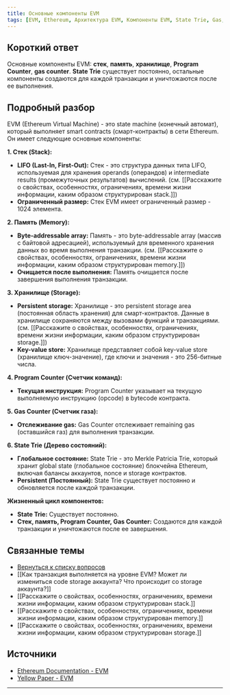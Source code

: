 ```yaml
---
title: Основные компоненты EVM
tags: [EVM, Ethereum, Архитектура EVM, Компоненты EVM, State Trie, Gas, Stack, Memory, Storage]
---
```


## Короткий ответ

Основные компоненты EVM: **стек**, **память**, **хранилище**, **Program Counter**, **gas counter**. **State Trie**  существует постоянно, остальные компоненты создаются для каждой транзакции и уничтожаются после ее выполнения.


## Подробный разбор

EVM (Ethereum Virtual Machine) - это  state machine (конечный автомат),  который выполняет smart contracts (смарт-контракты) в сети Ethereum.  Он имеет следующие основные компоненты:

**1. Стек (Stack):**

* **LIFO (Last-In, First-Out):** Стек - это структура данных типа LIFO, используемая для хранения operands (операндов) и intermediate results (промежуточных результатов)  вычислений.  (см. [[Расскажите о свойствах, особенностях, ограничениях, времени жизни информации, каким образом структурирован stack.]])
* **Ограниченный размер:** Стек EVM имеет ограниченный размер - 1024 элемента.


**2. Память (Memory):**

* **Byte-addressable array:** Память - это  byte-addressable array (массив с байтовой адресацией),  используемый для временного хранения данных во время выполнения транзакции.  (см. [[Расскажите о свойствах, особенностях, ограничениях, времени жизни информации, каким образом структурирован memory.]])
* **Очищается после выполнения:** Память очищается после завершения выполнения транзакции.


**3. Хранилище (Storage):**

* **Persistent storage:** Хранилище - это  persistent storage area (постоянная область хранения)  для смарт-контрактов. Данные в хранилище сохраняются между вызовами функций и транзакциями.   (см. [[Расскажите о свойствах, особенностях, ограничениях, времени жизни информации, каким образом структурирован storage.]])
* **Key-value store:** Хранилище представляет собой  key-value store (хранилище ключ-значение), где ключи и значения - это 256-битные числа.


**4. Program Counter (Счетчик команд):**

* **Текущая инструкция:** Program Counter указывает на текущую выполняемую инструкцию (opcode) в bytecode контракта.


**5. Gas Counter (Счетчик газа):**

* **Отслеживание gas:** Gas Counter отслеживает remaining gas (оставшийся газ) для выполнения транзакции.


**6. State Trie (Дерево состояний):**

* **Глобальное состояние:** State Trie - это  Merkle Patricia Trie,  который хранит global state (глобальное состояние)  блокчейна Ethereum,  включая балансы аккаунтов,  nonce  и  storage контрактов.
* **Persistent (Постоянный):** State Trie  существует постоянно и обновляется после каждой транзакции.


**Жизненный цикл компонентов:**

* **State Trie:**  Существует постоянно.
* **Стек, память, Program Counter, Gas Counter:** Создаются для каждой транзакции и уничтожаются после ее завершения.


## Связанные темы

* [Вернуться к списку вопросов](4.%20Список%20вопросов.md)
* [[Как транзакция выполняется на уровне EVM? Может ли измениться code storage аккаунта? Что происходит со storage аккаунта?]]
* [[Расскажите о свойствах, особенностях, ограничениях, времени жизни информации, каким образом структурирован stack.]]
* [[Расскажите о свойствах, особенностях, ограничениях, времени жизни информации, каким образом структурирован memory.]]
* [[Расскажите о свойствах, особенностях, ограничениях, времени жизни информации, каким образом структурирован storage.]]


## Источники

* [Ethereum Documentation - EVM](https://ethereum.org/en/developers/docs/evm/)
* [Yellow Paper - EVM](https://ethereum.github.io/yellowpaper/paper.pdf#page=12)


---